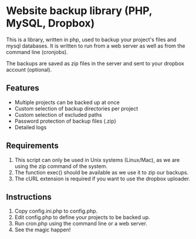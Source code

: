 # Website backup library (PHP, MySQL, Dropbox)

This is a library, written in php, used to backup your project's files and mysql databases. It is written to run from a
web server as well as from the command line (cronjobs).

The backups are saved as zip files in the server and sent to your dropbox account (optional).

## Features

* Multiple projects can be backed up at once
* Custom selection of backup directories per project
* Custom selection of excluded paths
* Password protection of backup files (.zip)
* Detailed logs

## Requirements

1. This script can only be used in Unix systems (Linux/Mac), as we are using the zip command of the system.
2. The function exec() should be available as we use it to zip our backups.
3. The cURL extension is required if you want to use the dropbox uploader.

## Instructions

1. Copy config.ini.php to config.php.
2. Edit config.php to define your projects to be backed up.
3. Run cron.php using the command line or a web server.
4. See the magic happen!